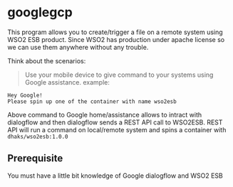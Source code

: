 # googlegcp
This program allows you to create/trigger a file on a remote system using WSO2 ESB product. Since WSO2 has production under apache license so we can use them anywhere without any trouble.

Think about the scenarios:
> Use your mobile device to give command to your systems using Google assistance. 
example:
```
Hey Google!
Please spin up one of the container with name wso2esb
```
Above command to Google home/assistance allows to intract with dialogflow and then dialogflow sends a REST API call to WSO2ESB. REST API will run a command on local/remote system and spins a container with `dhaks/wso2esb:1.0.0`

## Prerequisite
You must have a little bit knowledge of Google dialogflow and WSO2 ESB

